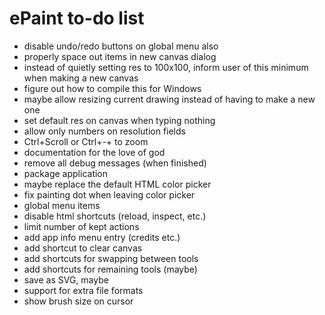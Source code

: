 # ePaint to-do list

- disable undo/redo buttons on global menu also
- properly space out items in new canvas dialog
- instead of quietly setting res to 100x100, inform user of this minimum when making a new canvas
- figure out how to compile this for Windows
- maybe allow resizing current drawing instead of having to make a new one
- set default res on canvas when typing nothing
- allow only numbers on resolution fields
- Ctrl+Scroll or Ctrl+-\+ to zoom
- documentation for the love of god
- remove all debug messages (when finished)
- package application
- maybe replace the default HTML color picker
- fix painting dot when leaving color picker
- global menu items
- disable html shortcuts (reload, inspect, etc.)
- limit number of kept actions
- add app info menu entry (credits etc.)
- add shortcut to clear canvas
- add shortcuts for swapping between tools
- add shortcuts for remaining tools (maybe)
- save as SVG, maybe
- support for extra file formats
- show brush size on cursor